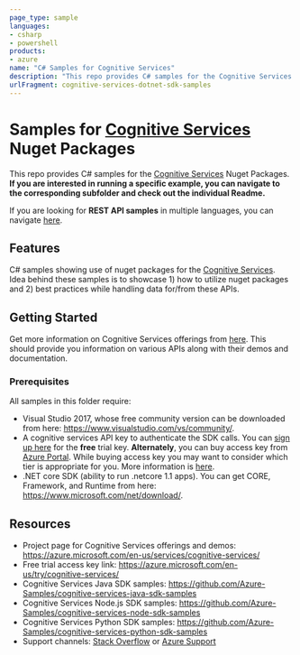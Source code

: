 ```yaml
---
page_type: sample
languages:
- csharp
- powershell
products:
- azure
name: "C# Samples for Cognitive Services"
description: "This repo provides C# samples for the Cognitive Services Nuget Packages."
urlFragment: cognitive-services-dotnet-sdk-samples
---
```


# Samples for [Cognitive Services](https://azure.microsoft.com/services/cognitive-services/) Nuget Packages

This repo provides C# samples for the [Cognitive Services](https://azure.microsoft.com/services/cognitive-services/) Nuget Packages. 
**If you are interested in running a specific example, you can navigate to the corresponding subfolder and check out the individual Readme.**

If you are looking for **REST API samples** in multiple languages, you can navigate [here](https://github.com/Azure-Samples/cognitive-services-REST-api-samples).

## Features

C# samples showing use of nuget packages for the [Cognitive Services](https://azure.microsoft.com/en-us/services/cognitive-services/).
Idea behind these samples is to showcase 1) how to utilize nuget packages and 2) best practices while handling data for/from these APIs.

## Getting Started

Get more information on Cognitive Services offerings from [here](https://azure.microsoft.com/en-us/services/cognitive-services/).
This should provide you information on various APIs along with their demos and documentation.

### Prerequisites

All samples in this folder require:

- Visual Studio 2017, whose free community version can be downloaded from here: https://www.visualstudio.com/vs/community/.
- A cognitive services API key to authenticate the SDK calls. You can [sign up here](https://azure.microsoft.com/en-us/try/cognitive-services/) for the **free** trial key. **Alternately**, you can buy access key from [Azure Portal](https://portal.azure.com/). While buying access key you may want to consider which tier is appropriate for you. More information is [here](https://azure.microsoft.com/en-us/pricing/details/cognitive-services/search-api/web/). 
- .NET core SDK (ability to run .netcore 1.1 apps). You can get CORE, Framework, and Runtime from here: https://www.microsoft.com/net/download/.

## Resources

- Project page for Cognitive Services offerings and demos: https://azure.microsoft.com/en-us/services/cognitive-services/
- Free trial access key link: https://azure.microsoft.com/en-us/try/cognitive-services/
- Cognitive Services Java SDK samples: https://github.com/Azure-Samples/cognitive-services-java-sdk-samples
- Cognitive Services Node.js SDK samples: https://github.com/Azure-Samples/cognitive-services-node-sdk-samples
- Cognitive Services Python SDK samples: https://github.com/Azure-Samples/cognitive-services-python-sdk-samples
- Support channels: [Stack Overflow](https://stackoverflow.com/questions/tagged/azure-cognitive-services) or [Azure Support](https://azure.microsoft.com/en-us/support/options/)

